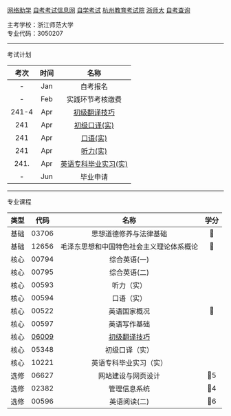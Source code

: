 [网络助学](https://zhejiang.zikao365.com)
[自考考试信息网](https://zk.zjzs.net/)
[自学考试](https://www.zjzs.net/moban/index/2c9081f061d15b160161d1661f040016_tree.html)
[杭州教育考试院](http://www.hzjyksy.cn/)
[浙师大](http://j.zjnu.edu.cn/910/list.htm)
[自考查询](http://61.175.196.157/zkcxController.do?list)

主考学校：浙江师范大学<br/>
专业代码：3050207

<a-countdown name="自考" date="2024-04-14" type="week"></a-countdown>
<a-remind message="自考报名" start="2023-1-1" end="2023-1-31"></a-remind>
<a-remind message="实践环节考核缴费" start="2023-2-1" end="2023-2-28"></a-remind>

---

考试计划

|  考次  | 时间 |           名称           |
| :----: | :--: | :----------------------: |
|   -    | Jan  |         自考报名         |
|   -    | Feb  |     实践环节考核缴费     |
| 241-4  | Apr  | [初级翻译技巧](06009.md) |
| 241    | Apr  |       [初级口译(实)](05348.md)       |
| 241    | Apr  |         [口语(实)](00594.md)        |
| 241    | Apr  |         [听力(实)](00593.md)        |
| 241.   | Apr  |   [英语专科毕业实习(实)](10221.md)   |
|   -    | Jun  |         毕业申请        |

---

专业课程

| 类型 |       代码        |                   名称                   | 学分 |
| :--: | :---------------: | :--------------------------------------: | :--: |
| 基础 |       03706       |          思想道德修养与法律基础          |  🥇  |
| 基础 |       12656       | 毛泽东思想和中国特色社会主义理论体系概论 |  🥇  |
| 核心 |       00794       |               综合英语(一)               |      |
| 核心 |       00795       |               综合英语(二)               |      |
| 核心 |       00593       |                听力（实）                |      |
| 核心 |       00594       |                口语（实）                |      |
| 核心 |       00522       |               英语国家概况               |  🥇  |
| 核心 |       00597       |               英语写作基础               |      |
| 核心 | [06009](06009.md) |         [初级翻译技巧](06009.md)         |      |
| 核心 |       05348       |              初级口译（实）              |      |
| 核心 |       10221       |          英语专科毕业实习（实）          |      |
| 选修 |       06627       |            网站建设与网页设计            | 🥇5  |
| 选修 |       02382       |               管理信息系统               | 🥇4  |
| 选修 |       00596       |               英语阅读(二)               | 🥇6  |
